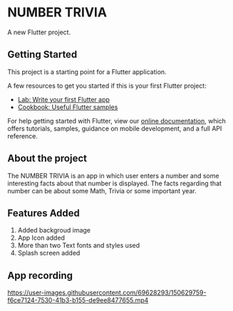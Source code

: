# NUMBER TRIVIA

A new Flutter project.

## Getting Started

This project is a starting point for a Flutter application.

A few resources to get you started if this is your first Flutter project:

- [Lab: Write your first Flutter app](https://flutter.dev/docs/get-started/codelab)
- [Cookbook: Useful Flutter samples](https://flutter.dev/docs/cookbook)

For help getting started with Flutter, view our
[online documentation](https://flutter.dev/docs), which offers tutorials,
samples, guidance on mobile development, and a full API reference.

## About the project

The NUMBER TRIVIA is an app in which user enters a number and some interesting facts about that number is displayed.
The facts regarding that number can be about some Math, Trivia or some important year. 

## Features Added

1. Added backgroud image
2. App Icon added
3. More than two Text fonts and styles used
4. Splash screen added

## App recording 




https://user-images.githubusercontent.com/69628293/150629759-f6ce7124-7530-41b3-b155-de9ee8477655.mp4

